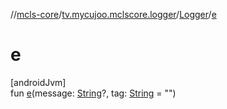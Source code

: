 //[mcls-core](../../../index.md)/[tv.mycujoo.mclscore.logger](../index.md)/[Logger](index.md)/[e](e.md)

# e

[androidJvm]\
fun [e](e.md)(message: [String](https://kotlinlang.org/api/latest/jvm/stdlib/kotlin/-string/index.html)?, tag: [String](https://kotlinlang.org/api/latest/jvm/stdlib/kotlin/-string/index.html) = &quot;&quot;)
